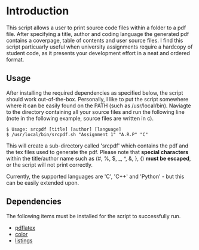 # Introduction

This script allows a user to print source code files within a folder to a pdf file. After specifying a title, author and coding language the generated pdf contains a coverpage, table of contents and user source files.
I find this script particuarly useful when university assignments require a hardcopy of student code, as it presents your development effort in a neat and ordered format.

## Usage

After installing the required dependencies as specified below, the script should work out-of-the-box. Personally, I like to put the script somewhere where it can be easily found on the PATH (such as /usr/local/bin).
Naviagte to the directory containing all your source files and run the following line (note in the following example, source files are written in c).

>
    $ Usage: srcpdf [title] [author] [language]
    $ /usr/local/bin/srcpdf.sh "Assignment 1" "A.R.P" "C"
>

This will create a sub-directory called 'srcpdf' which contains the pdf and the tex files used to generate the pdf. Please note that **special characters** within the title/author name such as (#, %, $, _, ^, &, }, {) **must be escaped**, or the script will not print correctly.

Currently, the supported languages are 'C', 'C++' and 'Python' - but this can be easily extended upon.


## Dependencies

The following items must be installed for the script to successfully run.
+ [pdflatex](http://linux.die.net/man/1/pdflatex)
+ [color](http://www.ctan.org/tex-archive/macros/latex/contrib/xcolor/)
+ [listings](https://en.wikibooks.org/wiki/LaTeX/Source_Code_Listings)
